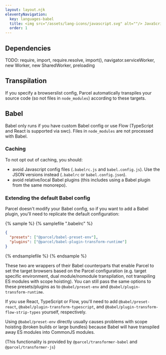 ```yaml
---
layout: layout.njk
eleventyNavigation:
  key: languages-babel
  title: <img src="/assets/lang-icons/javascript.svg" alt=""/> JavaScript (Babel)
  order: 1
---
```


## Dependencies

TODO: require, import, require.resolve, import(), navigator.serviceWorker, new Worker, new SharedWorker, preloading

## Transpilation

If you specify a browserslist config, Parcel automatically transpiles your source code (so not files in `node_modules`) according to these targets.

## Babel

Babel only runs if you have custom Babel config or use Flow (TypeScript and React is supported via swc). Files in `node_modules` are not processed with Babel.

### Caching

To not opt out of caching, you should:

- avoid Javascript config files (`.babelrc.js` and `babel.config.js`). Use the JSON versions instead (`.babelrc` or `babel.config.json`).
- avoid relative/local Babel plugins (this includes using a Babel plugin from the same monorepo).

### Extending the default Babel config

Parcel doesn't modify your Babel config, so if you want to add a Babel plugin, you'll need to replicate the default configuration:

{% sample %}
{% samplefile ".babelrc" %}

```json
{
  "presets": ["@parcel/babel-preset-env"],
  "plugins": ["@parcel/babel-plugin-transform-runtime"]
}
```

{% endsamplefile %}
{% endsample %}

These two are wrappers of their Babel counterparts that enable Parcel to set the target browsers based on the Parcel configuration (e.g. target specific environment, dual module/nomodule transpilation, not transpiling ES modules with scope hoisting). You can still pass the same options to these presets/plugins as to `@babel/preset-env` and `@babel/plugin-transform-runtime`.

If you use React, TypeScript or Flow, you'll need to add `@babel/preset-react`, `@babel/plugin-transform-typescript`, and `@babel/plugin-transform-flow-strip-types` yourself, respectively.

Using `@babel/preset-env` directly usually causes problems with scope hoisting (broken builds or large bundles) because Babel will have transpiled away ES modules into CommonJS modules.

(This functionality is provided by `@parcel/transformer-babel` and `@parcel/transformer-js`)
